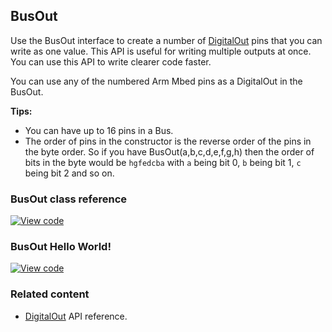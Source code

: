 ## BusOut

Use the BusOut interface to create a number of [DigitalOut](/docs/v5.7/reference/digitalout.html) pins that you can write as one value. This API is useful for writing multiple outputs at once. You can use this API to write clearer code faster.

You can use any of the numbered Arm Mbed pins as a DigitalOut in the BusOut.

**Tips:**

- You can have up to 16 pins in a Bus.
- The order of pins in the constructor is the reverse order of the pins in the byte order. So if you have BusOut(a,b,c,d,e,f,g,h) then the order of bits in the byte would be `hgfedcba` with `a` being bit 0, `b` being bit 1, `c` being bit 2 and so on.

### BusOut class reference

[![View code](https://www.mbed.com/embed/?type=library)](http://os-doc-builder.test.mbed.com/docs/v5.7/mbed-os-api-doxy/classmbed_1_1_bus_out.html)

### BusOut Hello World!

[![View code](https://www.mbed.com/embed/?url=https://os.mbed.com/teams/mbed_example/code/BusOut_HelloWorld/)](https://os.mbed.com/teams/mbed_example/code/BusOut_HelloWorld/file/6337070122f8/main.cpp)

### Related content

- [DigitalOut](/docs/v5.7/reference/digitalout.html) API reference.
